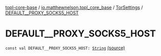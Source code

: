 [topl-core-base](../../index.md) / [io.matthewnelson.topl_core_base](../index.md) / [TorSettings](index.md) / [DEFAULT__PROXY_SOCKS5_HOST](./-d-e-f-a-u-l-t__-p-r-o-x-y_-s-o-c-k-s5_-h-o-s-t.md)

# DEFAULT__PROXY_SOCKS5_HOST

`const val DEFAULT__PROXY_SOCKS5_HOST: `[`String`](https://kotlinlang.org/api/latest/jvm/stdlib/kotlin/-string/index.html) [(source)](https://github.com/05nelsonm/TorOnionProxyLibrary-Android/blob/master/topl-core-base/src/main/java/io/matthewnelson/topl_core_base/TorSettings.kt#L137)